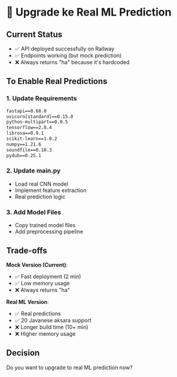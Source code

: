 # 🚀 Upgrade ke Real ML Prediction

## Current Status
- ✅ API deployed successfully on Railway
- ✅ Endpoints working (but mock prediction)
- ❌ Always returns "ha" because it's hardcoded

## To Enable Real Predictions

### 1. Update Requirements
```txt
fastapi==0.68.0
uvicorn[standard]==0.15.0
python-multipart==0.0.5
tensorflow==2.8.4
librosa==0.9.1
scikit-learn==1.0.2
numpy==1.21.6
soundfile==0.10.3
pydub==0.25.1
```

### 2. Update main.py
- Load real CNN model
- Implement feature extraction
- Real prediction logic

### 3. Add Model Files
- Copy trained model files
- Add preprocessing pipeline

## Trade-offs

**Mock Version (Current)**:
- ✅ Fast deployment (2 min)
- ✅ Low memory usage
- ❌ Always returns "ha"

**Real ML Version**:
- ✅ Real predictions
- ✅ 20 Javanese aksara support  
- ❌ Longer build time (10+ min)
- ❌ Higher memory usage

## Decision
Do you want to upgrade to real ML prediction now?
